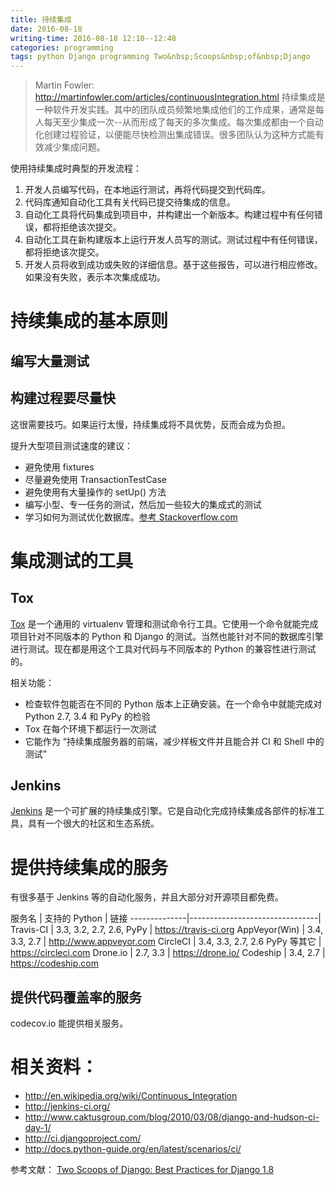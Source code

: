 ```yaml
---
title: 持续集成
date: 2016-08-18
writing-time: 2016-08-18 12:10--12:48
categories: programming
tags: python Django programming Two&nbsp;Scoops&nbsp;of&nbsp;Django
---
```


> Martin Fowler: http://martinfowler.com/articles/continuousIntegration.html
> 持续集成是一种软件开发实践。其中的团队成员频繁地集成他们的工作成果，通常是每人每天至少集成一次--从而形成了每天的多次集成。每次集成都由一个自动化创建过程验证，以便能尽快检测出集成错误。很多团队认为这种方式能有效减少集成问题。

使用持续集成时典型的开发流程：

1. 开发人员编写代码，在本地运行测试，再将代码提交到代码库。
1. 代码库通知自动化工具有关代码已提交待集成的信息。
1. 自动化工具将代码集成到项目中，并构建出一个新版本。构建过程中有任何错误，都将拒绝该次提交。
1. 自动化工具在新构建版本上运行开发人员写的测试。测试过程中有任何错误，都将拒绝该次提交。
1. 开发人员将收到成功或失败的详细信息。基于这些报告，可以进行相应修改。如果没有失败，表示本次集成成功。

# 持续集成的基本原则

## 编写大量测试

## 构建过程要尽量快

这很需要技巧。如果运行太慢，持续集成将不具优势，反而会成为负担。

提升大型项目测试速度的建议：

+ 避免使用 fixtures
+ 尽量避免使用 TransactionTestCase
+ 避免使用有大量操作的 setUp() 方法
+ 编写小型、专一任务的测试，然后加一些较大的集成式的测试
+ 学习如何为测试优化数据库。[参考 Stackoverflow.com](http://stackoverflow.com/a/9407940/93270)


# 集成测试的工具

## Tox

[Tox](http://tox.readthedocs.org/) 是一个通用的 virtualenv 管理和测试命令行工具。它使用一个命令就能完成项目针对不同版本的 Python 和 Django 的测试。当然也能针对不同的数据库引擎进行测试。现在都是用这个工具对代码与不同版本的 Python 的兼容性进行测试的。

相关功能：

+ 检查软件包能否在不同的 Python 版本上正确安装。在一个命令中就能完成对 Python 2.7, 3.4 和 PyPy 的检验
+ Tox 在每个环境下都运行一次测试
+ 它能作为 “持续集成服务器的前端，减少样板文件并且能合并 CI 和 Shell 中的测试”


## Jenkins

[Jenkins](http://jenkins-ci.org/) 是一个可扩展的持续集成引擎。它是自动化完成持续集成各部件的标准工具，具有一个很大的社区和生态系统。

# 提供持续集成的服务

有很多基于 Jenkins 等的自动化服务，并且大部分对开源项目都免费。

服务名        | 支持的 Python                  | 链接
--------------|--------------------------------|
Travis-CI     | 3.3, 3.2, 2.7, 2.6, PyPy       | https://travis-ci.org
AppVeyor(Win) | 3.4, 3.3, 2.7                  | http://www.appveyor.com
CircleCI      | 3.4, 3.3, 2.7, 2.6 PyPy 等其它 | https://circleci.com
Drone.io      | 2.7, 3.3                       | https://drone.io/
Codeship      | 3.4, 2.7                       | https://codeship.com


## 提供代码覆盖率的服务

codecov.io 能提供相关服务。

# 相关资料：

+ http://en.wikipedia.org/wiki/Continuous_Integration
+ http://jenkins-ci.org/
+ http://www.caktusgroup.com/blog/2010/03/08/django-and-hudson-ci-day-1/
+ http://ci.djangoproject.com/
+ http://docs.python-guide.org/en/latest/scenarios/ci/


 参考文献： [Two Scoops of Django: Best Practices for Django 1.8](https://www.amazon.com/Two-Scoops-Django-Best-Practices/dp/0981467342/)
